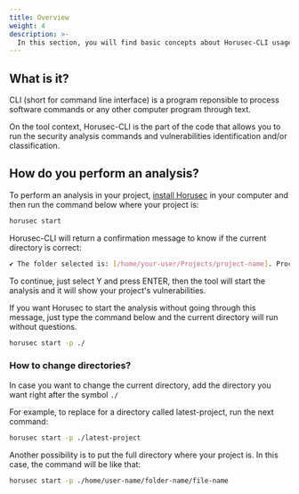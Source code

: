 ```yaml
---
title: Overview
weight: 4
description: >-
  In this section, you will find basic concepts about Horusec-CLI usage.
---
```


## **What is it?**
CLI (short for command line interface) is a program reponsible to process software commands or any other computer program through text.

On the tool context, Horusec-CLI is the part of the code that allows you to run the security analysis commands and vulnerabilities identification and/or classification.


## **How do you perform an analysis?**
To perform an analysis in your project, [install Horusec](/docs/pt-br/cli/installing) in your computer and then run the command below where your project is:

```bash
horusec start
```

Horusec-CLI will return a confirmation message to know if the current directory is correct:

```bash
✔ The folder selected is: [/home/your-user/Projects/project-name]. Proceed? [Y/n]: Y
```

To continue, just select Y and press ENTER, then the tool will start the analysis and it will show your project's vulnerabilities.

If you want Horusec to start the analysis without going through this message, just type the command below and the current directory will run without questions.

```bash
horusec start -p ./
```

### **How to change directories?**

In case you want to change the current directory, add the directory you want right after the symbol `./` 

For example, to replace for a directory called latest-project, run the next command:

```bash
horusec start -p ./latest-project
```

Another possibility is to put the full directory where your project is. In this case, the command will be like that:

```bash
horusec start -p ./home/user-name/folder-name/file-name
```
